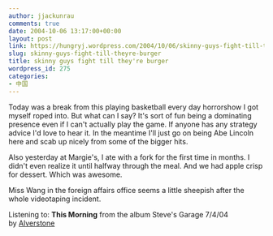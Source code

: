 ```yaml
---
author: jjackunrau
comments: true
date: 2004-10-06 13:17:00+00:00
layout: post
link: https://hungryj.wordpress.com/2004/10/06/skinny-guys-fight-till-theyre-burger/
slug: skinny-guys-fight-till-theyre-burger
title: skinny guys fight till they're burger
wordpress_id: 275
categories:
- 中国
---
```


Today was a break from this playing basketball every day horrorshow I got myself roped into.  But what can I say?  It's sort of fun being a dominating presence even if I can't actually play the game.  If anyone has any strategy advice I'd love to hear it.  In the meantime I'll just go on being Abe Lincoln here and scab up nicely from some of the bigger hits.   
  
Also yesterday at Margie's, I ate with a fork for the first time in months.  I didn't even realize it until halfway through the meal.  And we had apple crisp for dessert.  Which was awesome.  
  
Miss Wang in the foreign affairs office seems a little sheepish after the whole videotaping incident.  
  
Listening to: **This Morning** from the album Steve's Garage 7/4/04   
by [Alverstone](http://www.google.com/search?q=%22Alverstone%22)
